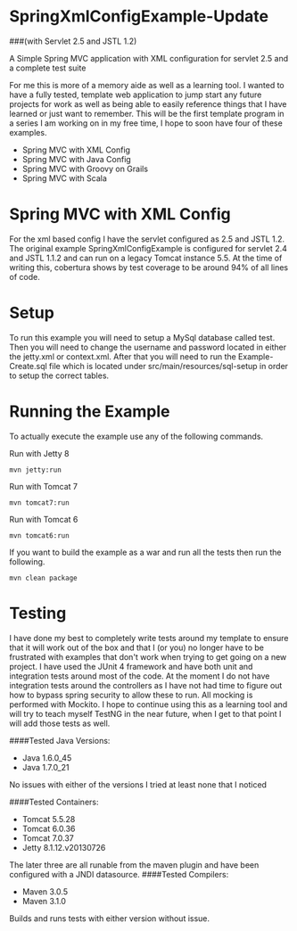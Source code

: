 SpringXmlConfigExample-Update
=============================
###(with Servlet 2.5 and JSTL 1.2)

A Simple Spring MVC application with XML configuration for servlet 2.5 and a complete test suite

For me this is more of a memory aide as well as a learning tool.  I wanted to have a fully tested, template web application to jump start any future projects for work as well as being able to easily reference things that I have learned or just want to remember.  This will be the first template program in a series I am working on in my free time, I hope to soon have four of these examples.

* Spring MVC with XML Config
* Spring MVC with Java Config
* Spring MVC with Groovy on Grails    
* Spring MVC with Scala

Spring MVC with XML Config
=======================
For the xml based config I have the servlet configured as 2.5 and JSTL 1.2. The original example SpringXmlConfigExample is configured for servlet 2.4 and JSTL 1.1.2 and can run on a legacy Tomcat instance 5.5. At the time of writing this, cobertura shows by test coverage to be around 94% of all lines of code.

Setup
==============
To run this example you will need to setup a MySql database called test. Then you will need to change the username and password located in either the jetty.xml or context.xml.  After that you will need to run the Example-Create.sql file which is located under src/main/resources/sql-setup in order to setup the correct tables.

Running the Example
==============
To actually execute the example use any of the following commands. 

Run with Jetty 8
```
mvn jetty:run
```
Run with Tomcat 7
```
mvn tomcat7:run
```
Run with Tomcat 6
```
mvn tomcat6:run
```

If you want to build the example as a war and run all the tests then run the following.
```
mvn clean package
```

Testing
==============
I have done my best to completely write tests around my template to ensure that it will work out of the box and that I (or you) no longer have to be frustrated with examples that don't work when trying to get going on a new project. I have used the JUnit 4 framework and have both unit and integration tests around most of the code. At the moment I do not have integration tests around the controllers as I have not had time to figure out how to bypass spring security to allow these to run.  All mocking is performed with Mockito.  I hope to continue using this as a learning tool and will try to teach myself TestNG in the near future, when I get to that point I will add those tests as well.

####Tested Java Versions:

* Java 1.6.0_45
* Java 1.7.0_21

No issues with either of the versions I tried at least none that I noticed

####Tested Containers:

* Tomcat 5.5.28 
* Tomcat 6.0.36  
* Tomcat 7.0.37   
* Jetty  8.1.12.v20130726                                                                                               

The later three are all runable from the maven plugin and have been configured with a JNDI datasource.
####Tested Compilers:

* Maven 3.0.5    
* Maven 3.1.0

Builds and runs tests with either version without issue.

